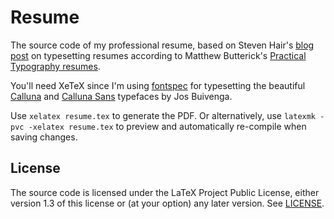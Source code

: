 # Resume

The source code of my professional resume, based on Steven
Hair's [blog post][stevenhair] on typesetting resumes according to Matthew
Butterick's [Practical Typography resumes][mbresumes].

You'll need XeTeX since I'm using [fontspec][fontspec] for typesetting the
beautiful [Calluna][calluna] and [Calluna Sans][callunasans] typefaces by Jos
Buivenga.

Use `xelatex resume.tex` to generate the PDF. Or alternatively,
use `latexmk -pvc -xelatex resume.tex` to preview and automatically re-compile
when saving changes.

## License

The source code is licensed under the LaTeX Project Public License, either
version 1.3 of this license or (at your option) any later version.
See [LICENSE](LICENSE).

[stevenhair]: http://stevenhair.com/blog/2014/2/11/buttericks-practical-typography-and-xelatex-resumes/
[mbresumes]: http://practicaltypography.com/resumes.html
[fontspec]: https://www.ctan.org/pkg/fontspec?lang=en
[calluna]: http://www.exljbris.com/calluna.html
[callunasans]: http://www.exljbris.com/callunasans.html
